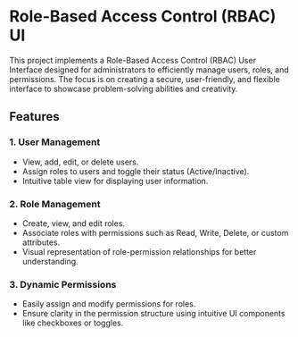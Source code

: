 # Role-Based Access Control (RBAC) UI

This project implements a Role-Based Access Control (RBAC) User Interface designed for administrators to efficiently manage users, roles, and permissions. The focus is on creating a secure, user-friendly, and flexible interface to showcase problem-solving abilities and creativity.

## Features

### 1. User Management
- View, add, edit, or delete users.  
- Assign roles to users and toggle their status (Active/Inactive).  
- Intuitive table view for displaying user information.

### 2. Role Management
- Create, view, and edit roles.  
- Associate roles with permissions such as Read, Write, Delete, or custom attributes.  
- Visual representation of role-permission relationships for better understanding.

### 3. Dynamic Permissions
- Easily assign and modify permissions for roles.  
- Ensure clarity in the permission structure using intuitive UI components like checkboxes or toggles.  

